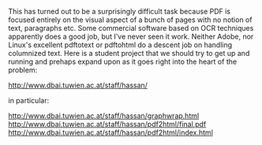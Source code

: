 This has turned out to be a surprisingly difficult task because PDF is focused entirely on the visual aspect of a bunch of pages with no notion of text, paragraphs etc. Some commercial software based on OCR techniques apparently does a good job, but I've never seen it work. Neither Adobe, nor Linux's excellent pdftotext or pdftohtml do a descent job on handling columnized text. Here is a student project that we should try to get up and running and prehaps expand upon as it goes right into the heart of the problem:

http://www.dbai.tuwien.ac.at/staff/hassan/

in particular:

http://www.dbai.tuwien.ac.at/staff/hassan/graphwrap.html
http://www.dbai.tuwien.ac.at/staff/hassan/pdf2html/final.pdf
http://www.dbai.tuwien.ac.at/staff/hassan/pdf2html/index.html